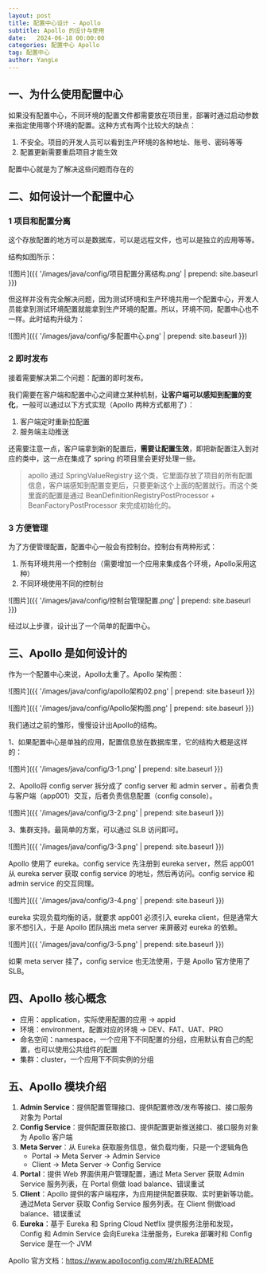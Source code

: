 ```yaml
---
layout: post
title: 配置中心设计 - Apollo
subtitle: Apollo 的设计与使用
date:   2024-06-18 00:00:00
categories: 配置中心 Apollo
tag: 配置中心
author: YangLe
---
```






## 一、为什么使用配置中心

如果没有配置中心，不同环境的配置文件都需要放在项目里，部署时通过启动参数来指定使用哪个环境的配置。这种方式有两个比较大的缺点：

1. 不安全。项目的开发人员可以看到生产环境的各种地址、账号、密码等等
2. 配置更新需要重启项目才能生效

配置中心就是为了解决这些问题而存在的



## 二、如何设计一个配置中心

### 1 项目和配置分离

这个存放配置的地方可以是数据库，可以是远程文件，也可以是独立的应用等等。

结构如图所示：

![图片]({{ '/images/java/config/项目配置分离结构.png' | prepend: site.baseurl }})

但这样并没有完全解决问题，因为测试环境和生产环境共用一个配置中心，开发人员能拿到测试环境配置就能拿到生产环境的配置。所以，环境不同，配置中心也不一样。此时结构升级为：

![图片]({{ '/images/java/config/多配置中心.png' | prepend: site.baseurl }})



### 2 即时发布

接着需要解决第二个问题：配置的即时发布。

我们需要在客户端和配置中心之间建立某种机制，**让客户端可以感知到配置的变化**，一般可以通过以下方式实现（Apollo 两种方式都用了）：

1. 客户端定时重新拉配置
2. 服务端主动推送

还需要注意一点，客户端拿到新的配置后，**需要让配置生效**，即把新配置注入到对应的类中，这一点在集成了 spring 的项目里会更好处理一些。

> apollo 通过 SpringValueRegistry 这个类，它里面存放了项目的所有配置信息，客户端感知到配置变更后，只要更新这个上面的配置就行。而这个类里面的配置是通过 BeanDefinitionRegistryPostProcessor + BeanFactoryPostProcessor 来完成初始化的。



### 3 方便管理

为了方便管理配置，配置中心一般会有控制台。控制台有两种形式：

1. 所有环境共用一个控制台（需要增加一个应用来集成各个环境，Apollo采用这种）
2. 不同环境使用不同的控制台

![图片]({{ '/images/java/config/控制台管理配置.png' | prepend: site.baseurl }})

经过以上步骤，设计出了一个简单的配置中心。



## 三、Apollo 是如何设计的

作为一个配置中心来说，Apollo太重了。Apollo 架构图：

![图片]({{ '/images/java/config/apollo架构02.png' | prepend: site.baseurl }})

![图片]({{ '/images/java/config/Apollo架构图.png' | prepend: site.baseurl }})



我们通过之前的雏形，慢慢设计出Apollo的结构。

1、如果配置中心是单独的应用，配置信息放在数据库里，它的结构大概是这样的：

![图片]({{ '/images/java/config/3-1.png' | prepend: site.baseurl }})

2、Apollo将 config server 拆分成了 config server 和 admin server 。前者负责与客户端（app001）交互，后者负责信息配置（config console）。

![图片]({{ '/images/java/config/3-2.png' | prepend: site.baseurl }})

3、集群支持。最简单的方案，可以通过 SLB 访问即可。

![图片]({{ '/images/java/config/3-3.png' | prepend: site.baseurl }})

Apollo 使用了 eureka。config service 先注册到 eureka server，然后 app001 从 eureka server 获取 config service 的地址，然后再访问。config service 和 admin service 的交互同理。

![图片]({{ '/images/java/config/3-4.png' | prepend: site.baseurl }})

eureka 实现负载均衡的话，就要求 app001 必须引入 eureka client，但是通常大家不想引入，于是 Apollo 团队搞出 meta server 来屏蔽对 eureka 的依赖。

![图片]({{ '/images/java/config/3-5.png' | prepend: site.baseurl }})

如果 meta server 挂了，config service 也无法使用，于是 Apollo 官方使用了 SLB。



## 四、Apollo 核心概念

- 应用：application，实际使用配置的应用 -> appid
- 环境：environment，配置对应的环境 -> DEV、FAT、UAT、PRO
- 命名空间：namespace，一个应用下不同配置的分组，应用默认有自己的配置，也可以使用公共组件的配置
- 集群：cluster，一个应用下不同实例的分组



## 五、Apollo 模块介绍

1. **Admin Service**：提供配置管理接口、提供配置修改/发布等接口、接口服务对象为 Portal
2. **Config Service**：提供配置获取接口、提供配置更新推送接口、接口服务对象为 Apollo 客户端
3. **Meta Server**：从 Eureka 获取服务信息，做负载均衡，只是一个逻辑角色
   - Portal -> Meta Server -> Admin Service
   - Client -> Meta Server -> Config Service
4. **Portal**：提供 Web 界面供用户管理配置，通过 Meta Server 获取 Admin Service 服务列表，在 Portal 侧做 load balance、错误重试
5. **Client**：Apollo 提供的客户端程序，为应用提供配置获取、实时更新等功能。通过Meta Server 获取 Config Service 服务列表。在 Client 侧做load balance、错误重试
6. **Eureka**：基于 Eureka 和 Spring Cloud Netflix 提供服务注册和发现，Config 和 Admin Service 会向Eureka 注册服务，Eureka 部署时和 Config Service 是在一个 JVM



Apollo 官方文档：https://www.apolloconfig.com/#/zh/README

